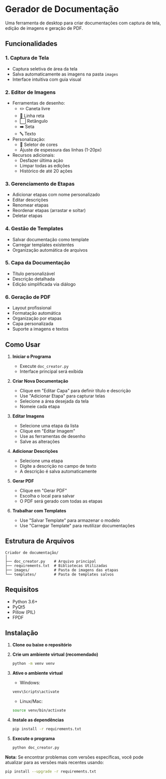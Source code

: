 # Gerador de Documentação

Uma ferramenta de desktop para criar documentações com captura de tela, edição de imagens e geração de PDF.

## Funcionalidades

### 1. Captura de Tela
- Captura seletiva de área da tela
- Salva automaticamente as imagens na pasta `images`
- Interface intuitiva com guia visual

### 2. Editor de Imagens
- Ferramentas de desenho:
  - ✏️ Caneta livre
  - 📏 Linha reta
  - ⬜ Retângulo
  - ➡️ Seta
  - 🔤 Texto
- Personalização:
  - 🎨 Seletor de cores
  - Ajuste de espessura das linhas (1-20px)
- Recursos adicionais:
  - Desfazer última ação
  - Limpar todas as edições
  - Histórico de até 20 ações

### 3. Gerenciamento de Etapas
- Adicionar etapas com nome personalizado
- Editar descrições
- Renomear etapas
- Reordenar etapas (arrastar e soltar)
- Deletar etapas

### 4. Gestão de Templates
- Salvar documentação como template
- Carregar templates existentes
- Organização automática de arquivos

### 5. Capa da Documentação
- Título personalizável
- Descrição detalhada
- Edição simplificada via diálogo

### 6. Geração de PDF
- Layout profissional
- Formatação automática
- Organização por etapas
- Capa personalizada
- Suporte a imagens e textos

## Como Usar

1. **Iniciar o Programa**
   - Execute `doc_creator.py`
   - Interface principal será exibida

2. **Criar Nova Documentação**
   - Clique em "Editar Capa" para definir título e descrição
   - Use "Adicionar Etapa" para capturar telas
   - Selecione a área desejada da tela
   - Nomeie cada etapa

3. **Editar Imagens**
   - Selecione uma etapa da lista
   - Clique em "Editar Imagem"
   - Use as ferramentas de desenho
   - Salve as alterações

4. **Adicionar Descrições**
   - Selecione uma etapa
   - Digite a descrição no campo de texto
   - A descrição é salva automaticamente

5. **Gerar PDF**
   - Clique em "Gerar PDF"
   - Escolha o local para salvar
   - O PDF será gerado com todas as etapas

6. **Trabalhar com Templates**
   - Use "Salvar Template" para armazenar o modelo
   - Use "Carregar Template" para reutilizar documentações

## Estrutura de Arquivos

```
Criador de documentação/
│
├── doc_creator.py    # Arquivo principal
├── requirements.txt  # Bibliotecas Utilizadas
├── images/           # Pasta de imagens das etapas
└── templates/        # Pasta de templates salvos
```

## Requisitos

- Python 3.6+
- PyQt5
- Pillow (PIL)
- FPDF

## Instalação

1. **Clone ou baixe o repositório**

2. **Crie um ambiente virtual (recomendado)**
   ```bash
   python -m venv venv
   ```

3. **Ative o ambiente virtual**
   - Windows:
   ```bash
   venv\Scripts\activate
   ```
   - Linux/Mac:
   ```bash
   source venv/bin/activate
   ```

4. **Instale as dependências**
   ```bash
   pip install -r requirements.txt
   ```

5. **Execute o programa**
   ```bash
   python doc_creator.py
   ```

**Nota:** Se encontrar problemas com versões específicas, você pode atualizar para as versões mais recentes usando:
```bash
pip install --upgrade -r requirements.txt
```